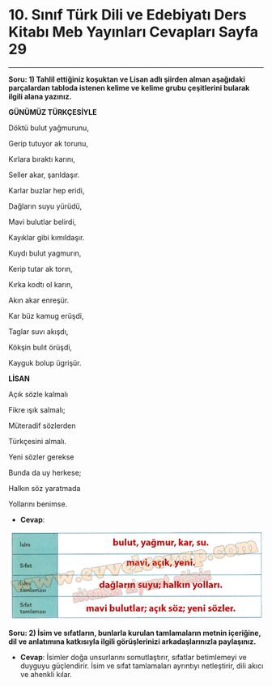 # 10. Sınıf Türk Dili ve Edebiyatı Ders Kitabı Meb Yayınları Cevapları Sayfa 29

---

**Soru: 1) Tahlil ettiğiniz koşuktan ve Lisan adlı şiirden alman aşağıdaki parçalardan tabloda istenen kelime ve kelime grubu çeşitlerini bularak ilgili alana yazınız.**

**GÜNÜMÜZ TÜRKÇESİYLE**

Döktü bulut yağmurunu,

 Gerip tutuyor ak torunu,

 Kırlara bıraktı karını,

 Seller akar, şarıldaşır.

Karlar buzlar hep eridi,

 Dağların suyu yürüdü,

 Mavi bulutlar belirdi,

 Kayıklar gibi kımıldaşır.

Kuydı bulut yagmurın,

 Kerip tutar ak torın,

 Kırka kodtı ol karın,

 Akın akar enreşür.

Kar büz kamug erüşdi,

 Taglar suvı akışdı,

 Kökşin bulıt örüşdi,

 Kayguk bolup ügrişür.

**LİSAN**

Açık sözle kalmalı

 Fikre ışık salmalı;

 Müteradif sözlerden

 Türkçesini almalı.

Yeni sözler gerekse

 Bunda da uy herkese;

 Halkın söz yaratmada

 Yollarını benimse.

-   **Cevap**:

![Image 1](./image_1.webp)

**Soru: 2) İsim ve sıfatların, bunlarla kurulan tamlamaların metnin içeriğine, dil ve anlatımına katkısıyla ilgili görüşlerinizi arkadaşlarınızla paylaşınız.**

-   **Cevap**: İsimler doğa unsurlarını somutlaştırır, sıfatlar betimlemeyi ve duyguyu güçlendirir. İsim ve sıfat tamlamaları ayrıntıyı netleştirir, dili akıcı ve ahenkli kılar.